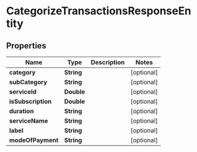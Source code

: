 

# CategorizeTransactionsResponseEntity


## Properties

| Name | Type | Description | Notes |
|------------ | ------------- | ------------- | -------------|
|**category** | **String** |  |  [optional] |
|**subCategory** | **String** |  |  [optional] |
|**serviceId** | **Double** |  |  [optional] |
|**isSubscription** | **Double** |  |  [optional] |
|**duration** | **String** |  |  [optional] |
|**serviceName** | **String** |  |  [optional] |
|**label** | **String** |  |  [optional] |
|**modeOfPayment** | **String** |  |  [optional] |




